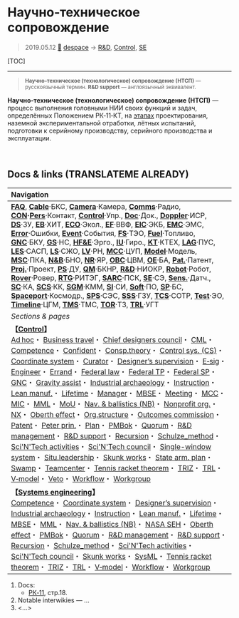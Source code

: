 # Научно‑техническое сопровождение
> 2019.05.12 [🚀](../index/index.md) [despace](index.md) → [R&D](rnd.md), [Control](control.md), [SE](se.md)

[TOC]

---

> <small>**Научно‑техническое (технологическое) сопровождение (НТСП)** — русскоязычный термин. **R&D support** — англоязычный эквивалент.</small>

**Научно‑техническое (технологическое) сопровождение (НТСП)** — процесс выполнения головными НИИ своих функций и задач, определённых Положением РК‑11‑КТ, на [этапах](rnd.md) проектирования, наземной экспериментальной отработки, лётных испытаний, подготовки к серийному производству, серийного производства и эксплуатации.



<p style="page-break-after:always"> </p>

## Docs & links (TRANSLATEME ALREADY)
|Navigation|
|:--|
|**[FAQ](faq.md)**, **[Cable](cable.md)**·БКС, **[Camera](cam.md)**·Камера, **[Comms](comms.md)**·Радио, **[CON](contact.md)·[Pers](person.md)**·Контакт, **[Control](control.md)**·Упр., **[Doc](doc.md)**·Док., **[Doppler](doppler.md)**·ИСР, **[DS](ds.md)**·ЗУ, **[EB](eb.md)**·ХИТ, **[ECO](ecology.md)**·Экол., **[EF](ef.md)**·ВВФ, **[ElC](elc.md)**·ЭКБ, **[EMC](emc.md)**·ЭМС, **[Error](error.md)**·Ошибки, **[Event](event.md)**·События, **[FS](fs.md)**·ТЭО, **[Fuel](fuel.md)**·Топливо, **[GNC](gnc.md)**·БКУ, **[GS](scs.md)**·НС, **[HF&E](hfe.md)**·Эрго., **[IU](iu.md)**·Гиро., **[KT](kt.md)**·КТЕХ, **[LAG](lag.md)**·ПУC, **[LES](les.md)**·САСП, **[LS](ls.md)**·СЖО, **[LV](lv.md)**·РН, **[MCC](mcc.md)**·ЦУП, **[Model](model.md)**·Модель, **[MSC](sc.md)**·ПКА, **[N&B](nnb.md)**·БНО, **[NR](nr.md)**·ЯР, **[OBC](obc.md)**·ЦВМ, **[OE](oe.md)**·БА, **[Pat.](патент.md)**·Патент, **[Proj.](project.md)**·Проект, **[PS](ps.md)**·ДУ, **[QM](qm.md)**·БКНР, **[R&D](rnd.md)**·НИОКР, **[Robot](robotics.md)**·Робот, **[Rover](rover.md)**·Ровер, **[RTG](rtg.md)**·РИТЭГ, **[SARC](sarc.md)**·ПСК, **[SE](se.md)**·СЭ, **[Sens.](sensor.md)**·Датч., **[SC](sc.md)**·КА, **[SCS](scs.md)**·КК, **[SGM](sgm.md)**·КММ, **[SI](si.md)**·СИ, **[Soft](soft.md)**·ПО, **[SP](sp.md)**·БС, **[Spaceport](spaceport.md)**·Космодр., **[SPS](sps.md)**·СЭС, **[SSS](sss.md)**·ГЗУ, **[TCS](tcs.md)**·СОТР, **[Test](test.md)**·ЭО, **[Timeline](timeline.md)**·ЦГМ, **[TMS](tms.md)**·ТМС, **[TOR](tor.md)**·ТЗ, **[TRL](trl.md)**·УГТ|
|*Sections & pages*|
|**【[Control](Control.md)】**<br> [Ad hoc](ad_hoc.md)・ [Business travel](business_travel.md)・ [Chief designers council](cocd.md)・ [CML](cml.md)・ [Competence](competence.md)・ [Confident](confident.md)・ [Consp.theory](consp_theory.md)・ [Control sys. (CS)](cs.md)・ [Coordinate system](coord_sys.md)・ [Curator](curator.md)・ [Designer’s supervision](des_spv.md)・ [E‑sig](esig.md)・ [Engineer](se.md)・ [Errand](errand.md)・ [Federal law](fed_law.md)・ [Federal TP](fed_tp.md)・ [Federal SP](fed_sp.md)・ [GNC](gnc.md)・ [Gravity assist](gravass.md)・ [Industrial archaeology](ind_arch.md)・ [Instruction](instruction.md)・ [Lean manuf.](lean_man.md)・ [Lifetime](lifetime.md)・ [Manager](manager.md)・ [MBSE](mbse.md)・ [Meeting](meeting.md)・ [MCC](mcc.md)・ [MIC](mic.md)・ [MML](mml.md)・ [MoU](mou.md)・ [Nav. & ballistics (NB)](nnb.md)・ [Nonprofit org.](nonprof_org.md)・ [NX](nx.md)・ [Oberth effect](oberth_eff.md)・ [Org.structure](orgstruct.md)・ [Outcomes commission](outccom.md)・ [Patent](patent_res.md)・ [Peter prin.](peter_principle.md)・ [Plan](plan.md)・ [PMBok](pmbok.md)・ [Quorum](quorum.md)・ [R&D management](mgmt.md)・ [R&D support](rnd_support.md)・ [Recursion](recurs.md)・ [Schulze_method](schulze_method.md)・ [Sci'N'Tech activities](st_act.md)・ [Sci'N'Tech council](satc.md)・ [Single-window system](sw_sys.md)・ [Situ.leadership](situ_leadership.md)・ [Skunk works](skunk_works.md)・ [State arm. plan](plan_sa.md)・ [Swamp](swamp.md)・ [Teamcenter](teamcenter.md)・ [Tennis racket theorem](tr_theorem.md)・ [TRIZ](triz.md)・ [TRL](trl.md)・ [V‑model](v_model.md)・ [Veto](veto.md)・ [Workflow](workflow.md)・ [Workgroup](wg.md)|
|**【[Systems engineering](se.md)】**<br> [Competence](competence.md)・ [Coordinate system](coord_sys.md)・ [Designer’s supervision](des_spv.md)・ [Industrial archaeology](ind_arch.md)・ [Instruction](instruction.md)・ [Lean manuf.](lean_man.md)・ [Lifetime](lifetime.md)・ [MBSE](mbse.md)・ [MML](mml.md)・ [Nav. & ballistics (NB)](nnb.md)・ [NASA SEH](nasa_seh.md)・ [Oberth effect](oberth_eff.md)・ [PMBok](pmbok.md)・ [Quorum](quorum.md)・ [R&D management](mgmt.md)・ [R&D support](rnd_support.md)・ [Recursion](recurs.md)・ [Schulze_method](schulze_method.md)・ [Sci'N'Tech activities](st_act.md)・ [Sci'N'Tech council](satc.md)・ [Skunk works](skunk_works.md)・ [SysML](sysml.md)・ [Tennis racket theorem](tr_theorem.md)・ [TRIZ](triz.md)・ [TRL](trl.md)・ [V‑model](v_model.md)・ [Workflow](workflow.md)・ [Workgroup](wg.md)|

   1. Docs:
      - [РК‑11](const_rk11.md), стр.18.
   1. Notable interwikies — …
   1. <…>
